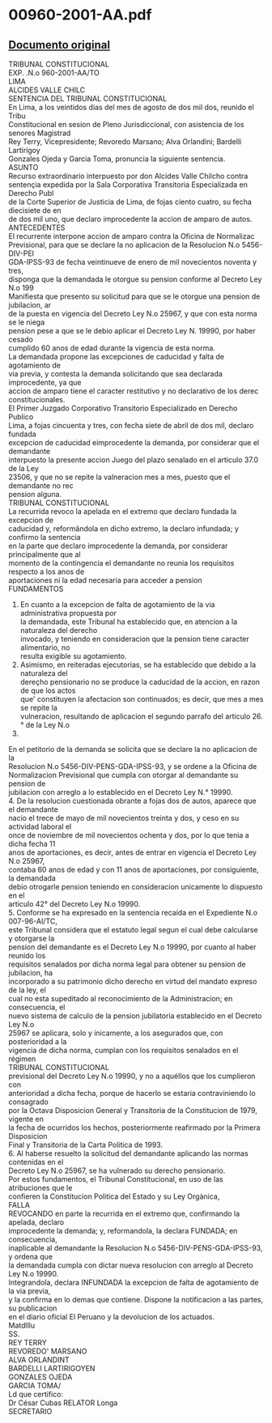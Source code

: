 
00960-2001-AA.pdf
=================
  
[Documento original](https://tc.gob.pe/jurisprudencia/2002/00960-2001-AA.pdf)  
---  
TRIBUNAL CONSTITUCIONAL  
EXP. .N.o 960-2001-AA/TO  
LIMA  
ALCIDES VALLE CHILC  
SENTENCIA DEL TRIBUNAL CONSTITUCIONAL  
En Lima, a los veintidos dias del mes de agosto de dos mil dos, reunido el Tribu  
Constitucional en sesion de Pleno Jurisdiccional, con asistencia de los senores Magistrad  
Rey Terry, Vicepresidente; Revoredo Marsano; Alva Orlandini; Bardelli Lartirigoy  
Gonzales Ojeda y Garcia Toma, pronuncia la siguiente sentencia.  
ASUNTO  
Recurso extraordinario interpuesto por don Alcides Valle Chilcho contra  
sentençia expedida por la Sala Corporativa Transitoria Especializada en Derecho Publ  
de la Corte Superior de Justicia de Lima, de fojas ciento cuatro, su fecha diecisiete de en  
de dos mil uno, que declaro improcedente la accion de amparo de autos.  
ANTECEDENTES  
El recurrente interpone accion de amparo contra la Oficina de Normalizac  
Previsional, para que se declare la no aplicacion de la Resolucion N.o 5456-DIV-PEI  
GDA-IPSS-93 de fecha veintinueve de enero de mil novecientos noventa y tres,  
disponga que la demandada le otorgue su pension conforme al Decreto Ley N.o 199  
Manifiesta que presento su solicitud para que se le otorgue una pension de jubilacion, ar  
de la puesta en vigencia del Decreto Ley N.o 25967, y que con esta norma se le niega  
pension pese a que se le debio aplicar el Decreto Ley N. 19990, por haber cesado  
cumplido 60 anos de edad durante la vigencia de esta norma.  
La demandada propone las excepciones de caducidad y falta de agotamiento de  
via previa, y contesta la demanda solicitando que sea declarada improcedente, ya que  
accion de amparo tiene el caracter restitutivo y no declarativo de los derec  
constitucionales.  
El Primer Juzgado Corporativo Transitorio Especializado en Derecho Publico  
Lima, a fojas cincuenta y tres, con fecha siete de abril de dos mil, declaro fundada  
excepcion de caducidad eimprocedente la demanda, por considerar que el demandante  
interpuesto la presente accion Juego del plazo senalado en el articulo 37.0 de la Ley  
23506, y que no se repite la valneracion mes a mes, puesto que el demandante no rec  
pension alguna.  
TRIBUNAL CONSTITUCIONAL  
La recurrida revoco la apelada en el extremo que declaro fundada la excepcion de  
caducidad y, reformândola en dicho extremo, la declaro infundada; y confirmo la sentencia  
en la parte que declaro improcedente la demanda, por considerar principalmente que al  
momento de la contingencia el demandante no reunia los requisitos respecto a los anos de  
aportaciones ni la edad necesaria para acceder a pension  
FUNDAMENTOS  
1. En cuanto a la excepcion de falta de agotamiento de la via administrativa propuesta por  
la demandada, este Tribunal ha establecido que, en atencion a la naturaleza del derecho  
invocado, y teniendo en consideracion que la pension tiene caracter alimentario, no  
resulta exigible su agotamiento.  
2. Asimismo, en reiteradas ejecutorias, se ha establecido que debido a la naturaleza del  
dereçho pensionario no se produce la caducidad de la accion, en razon de que los actos  
que' constituyen la afectacion son continuados; es decir, que mes a mes se repite la  
vulneracion, resultando de aplicacion el segundo parrafo del articulo 26.° de la Ley N.o  
25398.  
En el petitorio de la demanda se solicita que se declare la no aplicacion de la  
Resolucion N.o 5456-DIV-PENS-GDA-IPSS-93, y se ordene a la Oficina de  
Normalizacion Previsional que cumpla con otorgar al demandante su pension de  
jubilacion con arreglo a lo establecido en el Decreto Ley N.° 19990.  
4. De la resolucion cuestionada obrante a fojas dos de autos, aparece que el demandante  
nacio el trece de mayo de mil novecientos treinta y dos, y ceso en su actividad laboral el  
once de noviembre de mil novecientos ochenta y dos, por lo que tenia a dicha fecha 11  
anos de aportaciones, es decir, antes de entrar en vigencia el Decreto Ley N.o 25967,  
contaba 60 anos de edad y con 11 anos de aportaciones, por consiguiente, la demandada  
debio otrogarle pension teniendo en consideracion unicamente lo dispuesto en el  
articulo 42° del Decreto Ley N.o 19990.  
5. Conforme se ha expresado en la sentencia recaida en el Expediente N.o 007-96-AI/TC,  
este Tribunal considera que el estatuto legal segun el cual debe calcularse y otorgarse la  
pension del demandante es el Decreto Ley N.o 19990, por cuanto al haber reunido los  
requisitos senalados por dicha norma legal para obtener su pension de jubilacion, ha  
incorporado a su patrimonio dicho derecho en virtud del mandato expreso de la ley, el  
cual no esta supeditado al reconocimiento de la Administracion; en consecuencia, el  
nuevo sistema de calculo de la pension jubilatoria establecido en el Decreto Ley N.o  
25967 se aplicara, solo y inicamente, a los asegurados que, con posterioridad a la  
vigencia de dicha norma, cumplan con los requisitos senalados en el régimen  
TRIBUNAL CONSTITUCIONAL  
previsional del Decreto Ley N.o 19990, y no a aquéllos que los cumplieron con  
anterioridad a dicha fecha, porque de hacerlo se estaria contraviniendo lo consagrado  
por la Octava Disposicion General y Transitoria de la Constitucion de 1979, vigente en  
la fecha de ocurridos los hechos, posteriormente reafirmado por la Primera Disposicion  
Final y Transitoria de la Carta Politica de 1993.  
6. Al haberse resuelto la solicitud del demandante aplicando las normas contenidas en el  
Decreto Ley N.o 25967, se ha vulnerado su derecho pensionario.  
Por estos fundamentos, el Tribunal Constitucional, en uso de las atribuciones que le  
confieren la Constitucion Politica del Estado y su Ley Orgànica,  
FALLA  
REVOCANDO en parte la recurrida en el extremo que, confirmando la apelada, declaro  
improcedente la demanda; y, reformandola, la declara FUNDADA; en consecuencia,  
inaplicable al demandante la Resolucion N.o 5456-DIV-PENS-GDA-IPSS-93, y ordena que  
la demandada cumpla con dictar nueva resolucion con arreglo al Decreto Ley N.o 19990.  
Integrandola, declara INFUNDADA la excepcion de falta de agotamiento de la via previa,  
y la confirma en lo demas que contiene. Dispone la notificacion a las partes, su publicacion  
en el diario oficial El Peruano y la devolucion de los actuados.  
Matdlllu  
SS.  
REY TERRY  
REVOREDO' MARSANO  
ALVA ORLANDINT  
BARDELLI LARTIRIGOYEN  
GONZALES OJEDA  
GARCIA TOMA/  
Ld que certifico:  
Dr César Cubas RELATOR Longa  
SECRETARIO